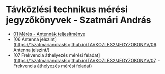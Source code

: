 # Távközlési technikus mérési jegyzőkönyvek - Szatmári András
- [01 Mérés - Antennák teljesítménye](https://1szatmariandras6.github.io/TAVKOZLES2/JEGYZOKONYV/ANTENNAK/)
- [06 Antenna jelszint](https://1szatmariandras6.github.io/TAVKOZLES2/JEGYZOKONYV/06. Antenna jelszint/)
- [07 Frekvencia áthelyezés mérési feladat](https://1szatmariandras6.github.io/TAVKOZLES2/JEGYZOKONYV/07. - Frekvencia áthelyezés mérési feladat)